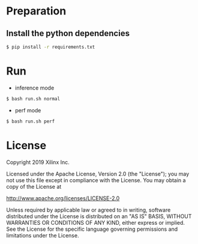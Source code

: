# Preparation

## Install the python dependencies

```bash
$ pip install -r requirements.txt
```

# Run

- inference mode 

```bash
$ bash run.sh normal
```

- perf mode

```bash
$ bash run.sh perf
```

# License

Copyright 2019 Xilinx Inc.

Licensed under the Apache License, Version 2.0 (the "License"); you may not use this file except in compliance with the License. You may obtain a copy of the License at

http://www.apache.org/licenses/LICENSE-2.0

Unless required by applicable law or agreed to in writing, software distributed under the License is distributed on an "AS IS" BASIS, WITHOUT WARRANTIES OR CONDITIONS OF ANY KIND, either express or implied. See the License for the specific language governing permissions and limitations under the License.
